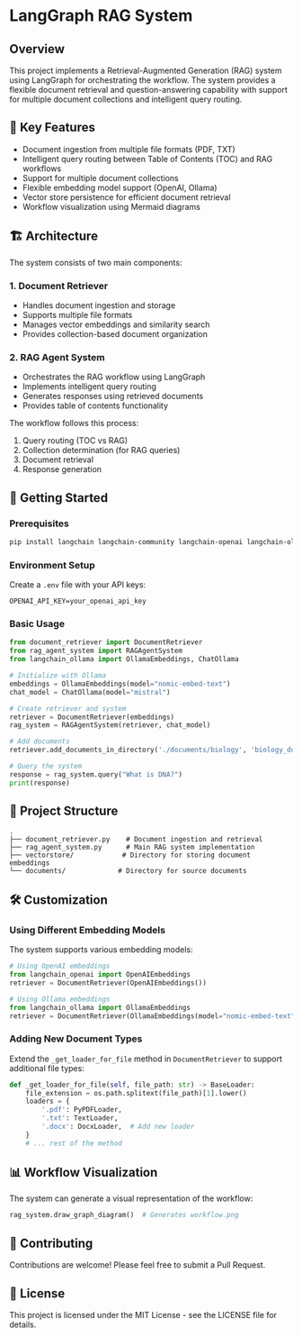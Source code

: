 # LangGraph RAG System

## Overview

This project implements a Retrieval-Augmented Generation (RAG) system using LangGraph for orchestrating the workflow. The system provides a flexible document retrieval and question-answering capability with support for multiple document collections and intelligent query routing.

## 🌟 Key Features

- Document ingestion from multiple file formats (PDF, TXT)
- Intelligent query routing between Table of Contents (TOC) and RAG workflows
- Support for multiple document collections
- Flexible embedding model support (OpenAI, Ollama)
- Vector store persistence for efficient document retrieval
- Workflow visualization using Mermaid diagrams

## 🏗️ Architecture

The system consists of two main components:

### 1. Document Retriever

- Handles document ingestion and storage
- Supports multiple file formats
- Manages vector embeddings and similarity search
- Provides collection-based document organization

### 2. RAG Agent System

- Orchestrates the RAG workflow using LangGraph
- Implements intelligent query routing
- Generates responses using retrieved documents
- Provides table of contents functionality

The workflow follows this process:

1. Query routing (TOC vs RAG)
2. Collection determination (for RAG queries)
3. Document retrieval
4. Response generation

## 🚀 Getting Started

### Prerequisites

```bash
pip install langchain langchain-community langchain-openai langchain-ollama langgraph chromadb python-dotenv pydantic
```

### Environment Setup

Create a `.env` file with your API keys:

```
OPENAI_API_KEY=your_openai_api_key
```

### Basic Usage

```python
from document_retriever import DocumentRetriever
from rag_agent_system import RAGAgentSystem
from langchain_ollama import OllamaEmbeddings, ChatOllama

# Initialize with Ollama
embeddings = OllamaEmbeddings(model="nomic-embed-text")
chat_model = ChatOllama(model="mistral")

# Create retriever and system
retriever = DocumentRetriever(embeddings)
rag_system = RAGAgentSystem(retriever, chat_model)

# Add documents
retriever.add_documents_in_directory('./documents/biology', 'biology_docs')

# Query the system
response = rag_system.query("What is DNA?")
print(response)
```

## 📁 Project Structure

```
.
├── document_retriever.py    # Document ingestion and retrieval
├── rag_agent_system.py      # Main RAG system implementation
├── vectorstore/            # Directory for storing document embeddings
└── documents/             # Directory for source documents
```

## 🛠️ Customization

### Using Different Embedding Models

The system supports various embedding models:

```python
# Using OpenAI embeddings
from langchain_openai import OpenAIEmbeddings
retriever = DocumentRetriever(OpenAIEmbeddings())

# Using Ollama embeddings
from langchain_ollama import OllamaEmbeddings
retriever = DocumentRetriever(OllamaEmbeddings(model="nomic-embed-text"))
```

### Adding New Document Types

Extend the `_get_loader_for_file` method in `DocumentRetriever` to support additional file types:

```python
def _get_loader_for_file(self, file_path: str) -> BaseLoader:
    file_extension = os.path.splitext(file_path)[1].lower()
    loaders = {
        '.pdf': PyPDFLoader,
        '.txt': TextLoader,
        '.docx': DocxLoader,  # Add new loader
    }
    # ... rest of the method
```

## 📊 Workflow Visualization

The system can generate a visual representation of the workflow:

```python
rag_system.draw_graph_diagram()  # Generates workflow.png
```

## 🤝 Contributing

Contributions are welcome! Please feel free to submit a Pull Request.

## 📝 License

This project is licensed under the MIT License - see the LICENSE file for details.
